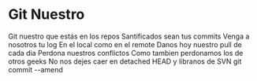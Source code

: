# Git Nuestro

Git nuestro que estás en los repos
Santificados sean tus commits
Venga a nosotros tu log
En el local como en el remote
Danos hoy nuestro pull de cada dia
Perdona nuestros conflictos
Como tambien perdonamos los de otros geeks
No nos dejes caer en detached HEAD
y libranos de SVN
git commit --amend
